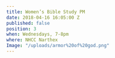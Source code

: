 ```yaml
---
title: Women’s Bible Study PM
date: 2018-04-16 16:05:00 Z
published: false
position: 3
when: Wednesdays, 7-8pm
where: NHCC Narthex
Image: "/uploads/armor%20of%20god.png"
---
```


